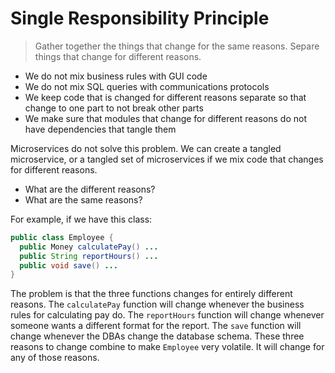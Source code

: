 # Single Responsibility Principle

> Gather together the things that change for the same reasons. Separe
things that change for different reasons.

* We do not mix business rules with GUI code
* We do not mix SQL queries with communications protocols
* We keep code that is changed for different reasons separate so that
  change to one part to not break other parts
* We make sure that modules that change for different reasons do not
  have dependencies that tangle them

Microservices do not solve this problem. We can create a tangled
microservice, or a tangled set of microservices if we mix code that
changes for different reasons.

* What are the different reasons?
* What are the same reasons?

For example, if we have this class:

```java
public class Employee {
  public Money calculatePay() ...
  public String reportHours() ...
  public void save() ...
}
```

The problem is that the three functions changes for entirely different
reasons. The `calculatePay` function will change whenever the business
rules for calculating pay do. The `reportHours` function will change
whenever someone wants a different format for the report. The `save`
function will change whenever the DBAs change the database schema. These
three reasons to change combine to make `Employee` very volatile. It
will change for any of those reasons.
